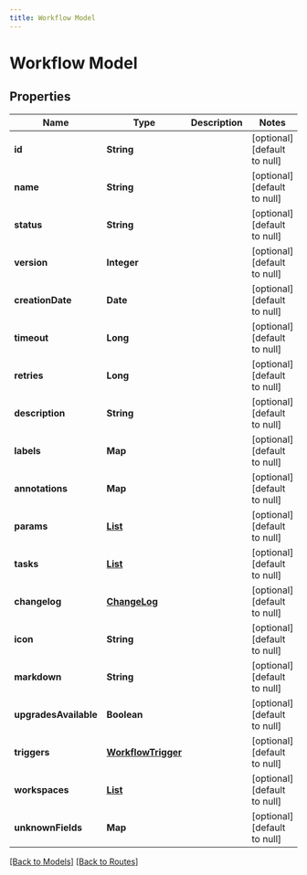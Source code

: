 ```yaml
---
title: Workflow Model
---
```


# Workflow Model
## Properties

| Name | Type | Description | Notes |
|------------ | ------------- | ------------- | -------------|
| **id** | **String** |  | [optional] [default to null] |
| **name** | **String** |  | [optional] [default to null] |
| **status** | **String** |  | [optional] [default to null] |
| **version** | **Integer** |  | [optional] [default to null] |
| **creationDate** | **Date** |  | [optional] [default to null] |
| **timeout** | **Long** |  | [optional] [default to null] |
| **retries** | **Long** |  | [optional] [default to null] |
| **description** | **String** |  | [optional] [default to null] |
| **labels** | **Map** |  | [optional] [default to null] |
| **annotations** | **Map** |  | [optional] [default to null] |
| **params** | [**List**](AbstractParam) |  | [optional] [default to null] |
| **tasks** | [**List**](WorkflowTask) |  | [optional] [default to null] |
| **changelog** | [**ChangeLog**](ChangeLog) |  | [optional] [default to null] |
| **icon** | **String** |  | [optional] [default to null] |
| **markdown** | **String** |  | [optional] [default to null] |
| **upgradesAvailable** | **Boolean** |  | [optional] [default to null] |
| **triggers** | [**WorkflowTrigger**](WorkflowTrigger) |  | [optional] [default to null] |
| **workspaces** | [**List**](WorkflowWorkspace) |  | [optional] [default to null] |
| **unknownFields** | **Map** |  | [optional] [default to null] |

[[Back to Models]](../overview#models) [[Back to Routes]](../overview#routes)

